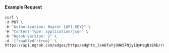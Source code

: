 <!-- Code generated for API Clients. DO NOT EDIT. -->

#### Example Request

```bash
curl \
-X PUT \
-H "Authorization: Bearer {API_KEY}" \
-H "Content-Type: application/json" \
-H "Ngrok-Version: 2" \
-d '{"enabled":true}' \
https://api.ngrok.com/edges/https/edghts_2sA6TaYjdHW5FNjy1QyMegBzBhb/routes/edghtsrt_2sA6TcU4RBegam8oJ8WyCHUgcqj/compression
```
